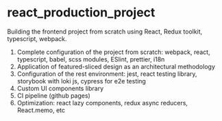 # react_production_project

Building the frontend project from scratch using React, Redux toolkit, typescript, webpack.

1. Complete configuration of the project from scratch: webpack, react, typescript, babel, scss modules, ESlint, prettier, i18n
2. Application of featured-sliced design as an architectural methodology
3. Configuration of the rest environment: jest, react testing library, storybook with loki js, cypress for e2e testing
4. Custom UI components library
5. CI pipeline (github pages)
6. Optimization: react lazy components, redux async reducers, React.memo, etc

